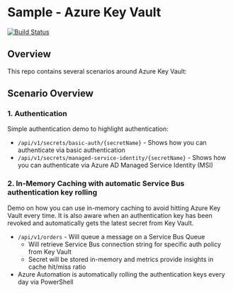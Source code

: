 # Sample - Azure Key Vault
[![Build Status](https://travis-ci.org/tomkerkhove/sample-azure-key-vault.svg?branch=master)](https://travis-ci.org/tomkerkhove/sample-azure-key-vault)

## Overview
This repo contains several scenarios around Azure Key Vault:

## Scenario Overview

### 1. Authentication
Simple authentication demo to highlight authentication:
- `/api/v1/secrets/basic-auth/{secretName}` - Shows how you can authenticate via basic authentication
- `/api/v1/secrets/managed-service-identity/{secretName}` - Shows how you can authenticate via Azure AD Managed Service Identity (MSI)

### 2. In-Memory Caching with automatic Service Bus authentication key rolling
Demo on how you can use in-memory caching to avoid hitting Azure Key Vault every time. It is also aware when an authentication key has been revoked and automatically gets the latest secret from Key Vault.

- `/api/v1/orders` - Will queue a message on a Service Bus Queue
    - Will retrieve Service Bus connection string for specific auth policy from Key Vault
    - Secret will be stored in-memory and metrics provide insights in cache hit/miss ratio
- Azure Automation is automatically rolling the authentication keys every day via PowerShell
